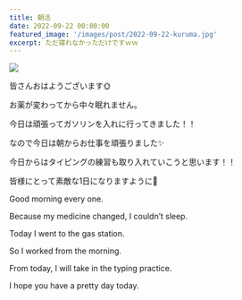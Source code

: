 ```yaml
---
title: 朝活
date: 2022-09-22 00:00:00
featured_image: '/images/post/2022-09-22-kuruma.jpg'
excerpt: ただ寝れなかっただけですｗｗ
---
```


![](https://yutarochan.github.io/yurumina/images/post/2022-09-22-kuruma.jpg)

皆さんおはようございます🌞

お薬が変わってから中々眠れません。

今日は頑張ってガソリンを入れに行ってきました！！

なので今日は朝からお仕事を頑張りました✨

今日からはタイピングの練習も取り入れていこうと思います！！

皆様にとって素敵な1日になりますように💙


Good morning every one.

Because my medicine changed, I couldn’t sleep.

Today I went to the gas station.

So I worked from the morning.

From today, I will take in the typing practice.

I hope you have a pretty day today.

